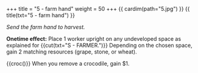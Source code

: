 +++
title = "5 - farm hand"
weight = 50
+++
{{ cardim(path="5.jpg") }}
{{ title(txt="5 - farm hand") }}

*Send the farm hand to harvest.*

**Onetime effect:** Place 1 worker upright on any undeveloped space as
explained for {{cut(txt="S - FARMER.")}} Depending on the chosen space, gain 2
matching resources (grape, stone, or wheat).

{{croc()}} When you remove a crocodile, gain $1.
